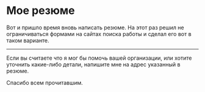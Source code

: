# Мое резюме

Вот и пришло время вновь написать резюме. На этот раз решил не ограничиваться формами на сайтах поиска работы и сделал его вот в таком варианте.

---

Если вы считаете что я мог бы помочь вашей организации, или хотите уточнить какие-либо детали, напишите мне на адрес указанный в резюме.

Спасибо всем прочитавшим.
